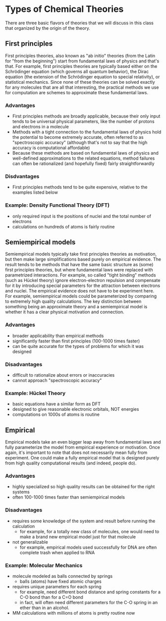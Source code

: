 # Types of Chemical Theories

There are three basic flavors of theories that we will discuss in this class
that organized by the origin of the theory.

## First principles

First principles theories, also known as "ab initio" theories (from the Latin for
"from the beginning") start from fundamental laws of physics and that's that.
For example, first principles theories are typically based either on the
Schrödinger equation (which governs all quantum behavior), the Dirac
equation (the extension of the Schrödinger equation to special relativity),
or statistical mechanics. Since none of these theories can be solved
exactly for any molecules that are all that interesting, the
practical methods we use for computation are schemes to approximate these
fundamental laws.

### Advantages
  - First principles methods are broadly applicable, because their only input
  tends to be universal physical parameters, like the number of protons and
  electrons in a molecule
  - Methods with a tight connection to the fundamental laws of physics hold
  the potential to become extremely accurate, often referred to as
  "spectroscopic accuracy" (although that's not to say
  that the high accuracy is computational affordable)
  - Because these methods are based on fundamental laws of physics and
  well-defined approximations to the related equations, method failures can
  often be rationalized (and hopefully fixed) fairly straightforwardly
  
### Disdvantages
  - First principles methods tend to be quite expensive, relative to the
  examples listed below
  
### Example: Density Functional Theory (DFT)
  - only required input is the positions of nuclei and the total number of
  electrons
  - calculations on hundreds of atoms is fairly routine
    
## Semiempirical models

Semiempirical models typically take first principles theories as motivation,
but then make large simplifications based purely on empirical evidence.
The result tends to be methods that have the same basic structure as
(some) first principles theories, but where fundamental laws were replaced with
parametrized interactions. For example, so called "tight binding" methods
(such as Hückel theory) ignore electron-electron repulsion and compensate for
it by introducing special parameters for the attraction between electrons and nuclei.
The empirical
evidence does not have to be experiment here. For example, semiempirical models
could be parameterized by comparing to extremely high quality calculations.
The key distinction between something being an approximate theory and a
semiempirical model is whether it has a clear physical motivation and connection.

### Advantages
  - broader applicability than empirical methods
  - significantly faster than first principles (100-1000 times faster)
  - can be quite accurate for the types of problems for which it was designed
  
### Disadvantages
  - difficult to rationalize about errors or inaccuracies
  - cannot approach "spectroscopic accuracy"
  
### Example: Hückel Theory
  - basic equations have a similar form as DFT
  - designed to give reasonable electronic orbitals, NOT energies
  - computations on 1000s of atoms is routine
  
## Empirical

Empirical models take an even bigger leap away from fundamental laws and
fully parameterize the model from empirical experience or motivation.
Once again, it's important to note that does not necessarily mean fully
from experiment. One could make a fully empirical model that is designed purely
from high quality computational results (and indeed, people do).

### Advantages
  - highly specialized so high quality results can be obtained for the right
  systems
  - often 100-1000 times faster than semiempirical models

### Disadvantages
  - requires some knowledge of the system and result before running the calculation
    - for example, for a totally new class of molecules, one would need to make a brand new empirical model just for that molecule
  - not generalizable
    - for example, empirical models used successfully for DNA are often complete trash when applied to RNA
    
### Example: Molecular Mechanics
  - molecule modeled as balls connected by springs
    - balls (atoms) have fixed atomic charges
  - requires unique parameters for each spring
    - for example, need different bond distance and spring constants
    for a C-O bond than for a C=O bond
    - in fact, will often need different parameters for the C-O spring in
    an ether than in an alcohol.
  - MM calculations with millions of atoms is pretty routine now
